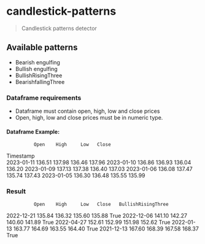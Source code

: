 # candlestick-patterns
> Candlestick patterns detector

## Available patterns

* Bearish engulfing
* Bullish engulfing
* BullishRisingThree
* BearishfallingThree




### Dataframe requirements

- Dataframe must contain open, high, low and close prices
- Open, high, low and close prices must be in numeric type.

#### Dataframe Example: 
              Open    High     Low   Close    
Timestamp                                           
2023-01-11  136.51  137.98  136.46  137.96 
2023-01-10  136.86  136.93  136.04  136.20 
2023-01-09  137.13  137.38  136.40  137.03 
2023-01-06  136.08  137.47  135.74  137.43 
2023-01-05  136.30  136.48  135.55  135.99 


### Result
              Open    High     Low   Close   BullishRisingThree
2022-12-21  135.84  136.32  135.60  135.88         True
2022-12-06  141.10  142.27  140.60  141.89         True
2022-04-27  152.61  152.99  151.98  152.62         True
2022-01-13  163.77  164.69  163.55  164.40         True
2021-12-13  167.60  168.39  167.58  168.37         True